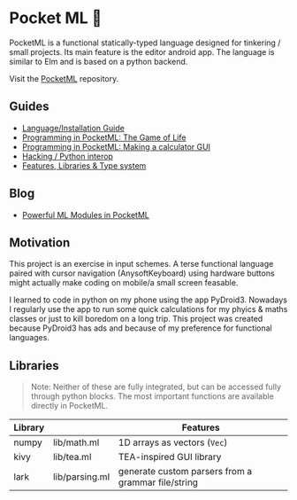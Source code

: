 # Pocket ML 📱

PocketML is a functional statically-typed language designed for
tinkering / small projects. Its main feature is the editor android app.
The language is similar to Elm and is based on a python backend.

Visit the [PocketML](https://github.com/0bMERLIN/PocketML) repository.

## Guides
- [Language/Installation Guide](Guide.md)
- [Programming in PocketML: The Game of Life](GameOfLife.md)
- [Programming in PocketML: Making a calculator GUI](CalcGUI.md)
- [Hacking / Python interop](Hacking.md)
- [Features, Libraries & Type system](Features.md)

## Blog
- [Powerful ML Modules in PocketML](BlogModules.md)

## Motivation
This project is an exercise in input schemes. A terse functional language paired with cursor navigation (AnysoftKeyboard) using hardware buttons might actually make coding on mobile/a small screen feasable.

I learned to code in python on my phone using the app PyDroid3. Nowadays I regularly use the app to run some quick calculations for my phyics & maths classes or just to kill boredom on a long trip. This project was created because PyDroid3 has ads and because of my preference for functional languages.


## Libraries
> Note: Neither of these are fully integrated, but can be accessed fully through python blocks. The most important functions are available directly in PocketML.

| Library |  | Features |
| --- | --- | ---|
| numpy | lib/math.ml| 1D arrays as vectors (`Vec`) |
| kivy | lib/tea.ml | TEA-inspired GUI library |
| lark | lib/parsing.ml | generate custom parsers from a grammar file/string |
